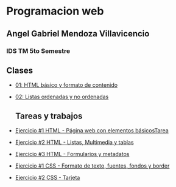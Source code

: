 # Programacion web
## Angel Gabriel Mendoza Villavicencio
### IDS TM 5to Semestre

  ## Clases
- [01: HTML básico y formato de contenido](/Carpeta2/index.html)
- [02: Listas ordenadas y no ordenadas](/Clase2908/index.html)


  ## Tareas y trabajos
- [Ejercicio #1 HTML - Página web con elementos básicosTarea](/HTML/index.html)
- [Ejercicio #2 HTML - Listas, Multimedia y tablas](/HTML/index.html)
- [Ejercicio #3 HTML - Formularios y metadatos](/Ejercicio3/index/index.html)
- [Ejercicio #1 CSS - Formato de texto, fuentes, fondos y border](/Ejercicio3/index/index.html)
- [Ejercicio #2 CSS - Tarjeta](/TareaTargeta/index.html)
 
 
